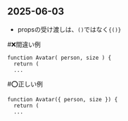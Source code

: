 ## 2025-06-03

- propsの受け渡しは、`()`ではなく`{()}`

#❌間違い例
```
function Avatar( person, size ) {
  return (
  ...
```

#⭕️正しい例
```
function Avatar({ person, size }) {
  return (
  ...
```
